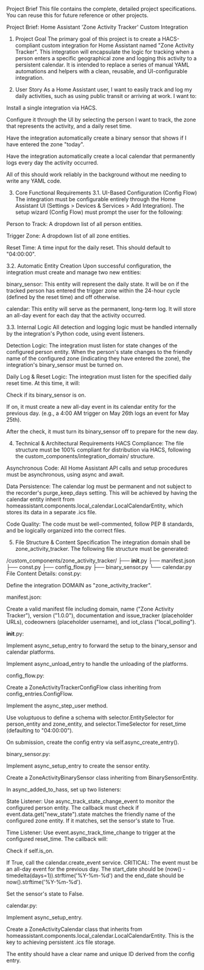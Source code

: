 Project Brief
This file contains the complete, detailed project specifications. You can reuse this for future reference or other projects.

<immersive type="text/markdown" download_filename="GEMINI.md">

Project Brief: Home Assistant 'Zone Activity Tracker' Custom Integration
1. Project Goal
The primary goal of this project is to create a HACS-compliant custom integration for Home Assistant named "Zone Activity Tracker". This integration will encapsulate the logic for tracking when a person enters a specific geographical zone and logging this activity to a persistent calendar. It is intended to replace a series of manual YAML automations and helpers with a clean, reusable, and UI-configurable integration.

2. User Story
As a Home Assistant user, I want to easily track and log my daily activities, such as using public transit or arriving at work. I want to:

Install a single integration via HACS.

Configure it through the UI by selecting the person I want to track, the zone that represents the activity, and a daily reset time.

Have the integration automatically create a binary sensor that shows if I have entered the zone "today".

Have the integration automatically create a local calendar that permanently logs every day the activity occurred.

All of this should work reliably in the background without me needing to write any YAML code.

3. Core Functional Requirements
3.1. UI-Based Configuration (Config Flow)
The integration must be configurable entirely through the Home Assistant UI (Settings > Devices & Services > Add Integration). The setup wizard (Config Flow) must prompt the user for the following:

Person to Track: A dropdown list of all person entities.

Trigger Zone: A dropdown list of all zone entities.

Reset Time: A time input for the daily reset. This should default to "04:00:00".

3.2. Automatic Entity Creation
Upon successful configuration, the integration must create and manage two new entities:

binary_sensor: This entity will represent the daily state. It will be on if the tracked person has entered the trigger zone within the 24-hour cycle (defined by the reset time) and off otherwise.

calendar: This entity will serve as the permanent, long-term log. It will store an all-day event for each day that the activity occurred.

3.3. Internal Logic
All detection and logging logic must be handled internally by the integration's Python code, using event listeners.

Detection Logic: The integration must listen for state changes of the configured person entity. When the person's state changes to the friendly name of the configured zone (indicating they have entered the zone), the integration's binary_sensor must be turned on.

Daily Log & Reset Logic: The integration must listen for the specified daily reset time. At this time, it will:

Check if its binary_sensor is on.

If on, it must create a new all-day event in its calendar entity for the previous day. (e.g., a 4:00 AM trigger on May 26th logs an event for May 25th).

After the check, it must turn its binary_sensor off to prepare for the new day.

4. Technical & Architectural Requirements
HACS Compliance: The file structure must be 100% compliant for distribution via HACS, following the custom_components/integration_domain/ structure.

Asynchronous Code: All Home Assistant API calls and setup procedures must be asynchronous, using async and await.

Data Persistence: The calendar log must be permanent and not subject to the recorder's purge_keep_days setting. This will be achieved by having the calendar entity inherit from homeassistant.components.local_calendar.LocalCalendarEntity, which stores its data in a separate .ics file.

Code Quality: The code must be well-commented, follow PEP 8 standards, and be logically organized into the correct files.

5. File Structure & Content Specification
The integration domain shall be zone_activity_tracker. The following file structure must be generated:

/custom_components/zone_activity_tracker/
├── __init__.py
├── manifest.json
├── const.py
├── config_flow.py
├── binary_sensor.py
└── calendar.py
File Content Details:
const.py:

Define the integration DOMAIN as "zone_activity_tracker".

manifest.json:

Create a valid manifest file including domain, name ("Zone Activity Tracker"), version ("1.0.0"), documentation and issue_tracker (placeholder URLs), codeowners (placeholder username), and iot_class ("local_polling").

__init__.py:

Implement async_setup_entry to forward the setup to the binary_sensor and calendar platforms.

Implement async_unload_entry to handle the unloading of the platforms.

config_flow.py:

Create a ZoneActivityTrackerConfigFlow class inheriting from config_entries.ConfigFlow.

Implement the async_step_user method.

Use voluptuous to define a schema with selector.EntitySelector for person_entity and zone_entity, and selector.TimeSelector for reset_time (defaulting to "04:00:00").

On submission, create the config entry via self.async_create_entry().

binary_sensor.py:

Implement async_setup_entry to create the sensor entity.

Create a ZoneActivityBinarySensor class inheriting from BinarySensorEntity.

In async_added_to_hass, set up two listeners:

State Listener: Use async_track_state_change_event to monitor the configured person entity. The callback must check if event.data.get("new_state").state matches the friendly name of the configured zone entity. If it matches, set the sensor's state to True.

Time Listener: Use event.async_track_time_change to trigger at the configured reset_time. The callback will:

Check if self.is_on.

If True, call the calendar.create_event service. CRITICAL: The event must be an all-day event for the previous day. The start_date should be (now() - timedelta(days=1)).strftime('%Y-%m-%d') and the end_date should be now().strftime('%Y-%m-%d').

Set the sensor's state to False.

calendar.py:

Implement async_setup_entry.

Create a ZoneActivityCalendar class that inherits from homeassistant.components.local_calendar.LocalCalendarEntity. This is the key to achieving persistent .ics file storage.

The entity should have a clear name and unique ID derived from the config entry.

